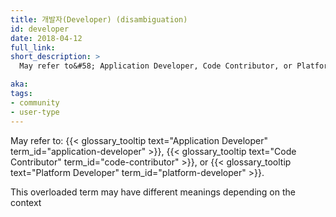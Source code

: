 ```yaml
---
title: 개발자(Developer) (disambiguation)
id: developer
date: 2018-04-12
full_link: 
short_description: >
  May refer to&#58; Application Developer, Code Contributor, or Platform Developer.

aka: 
tags:
- community
- user-type
---
```

 May refer to&#58; {{< glossary_tooltip text="Application Developer" term_id="application-developer" >}}, {{< glossary_tooltip text="Code Contributor" term_id="code-contributor" >}}, or {{< glossary_tooltip text="Platform Developer" term_id="platform-developer" >}}.

<!--more--> 

This overloaded term may have different meanings depending on the context

